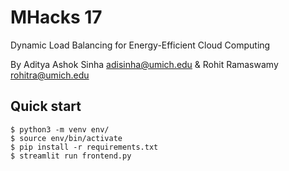 MHacks 17
===========================
Dynamic Load Balancing for Energy-Efficient Cloud Computing

By Aditya Ashok Sinha <adisinha@umich.edu> & Rohit Ramaswamy <rohitra@umich.edu>

## Quick start
```console
$ python3 -m venv env/
$ source env/bin/activate
$ pip install -r requirements.txt
$ streamlit run frontend.py
```
